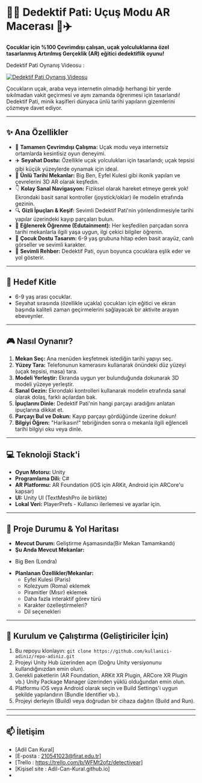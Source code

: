 
# 🕵️‍♂️ Dedektif Pati: Uçuş Modu AR Macerası 🐾✈️

**Çocuklar için %100 Çevrimdışı çalışan, uçak yolculuklarına özel tasarlanmış Artırılmış Gerçeklik (AR) eğitici dedektiflik oyunu!**

Dedektif Pati Oynanış Videosu :

[![Dedektif Pati Oynanış Videosu](https://img.youtube.com/vi/bbRCyl6DJQU/maxresdefault.jpg)](https://www.youtube.com/watch?v=bbRCyl6DJQU)


Çocukların uçak, araba veya internetin olmadığı herhangi bir yerde sıkılmadan vakit geçirmesi ve aynı zamanda öğrenmesi için tasarlandı! Dedektif Pati, minik kaşifleri dünyaca ünlü tarihi yapıların gizemlerini çözmeye davet ediyor.

---

## ✨ Ana Özellikler

*   📶 **Tamamen Çevrimdışı Çalışma:** Uçak modu veya internetsiz ortamlarda kesintisiz oyun deneyimi.
*   ✈️ **Seyahat Dostu:** Özellikle uçak yolculukları için tasarlandı; uçak tepsisi gibi küçük yüzeylerde oynamak için ideal.
*   🗿 **Ünlü Tarihi Mekanlar:** Big Ben, Eyfel Kulesi gibi ikonik yapıları ve çevrelerini 3D AR olarak keşfedin. 
*   👇 **Kolay Sanal Navigasyon:** Fiziksel olarak hareket etmeye gerek yok! Ekrondaki basit sanal kontroller (joystick/oklar) ile modelin etrafında gezinin.
*   🔍 **Gizli İpuçları & Keşif:** Sevimli Dedektif Pati'nin yönlendirmesiyle tarihi yapılar üzerindeki kayıp parçaları bulun.
*   🧠 **Eğlenerek Öğrenme (Edutainment):** Her keşfedilen parçadan sonra tarihi mekanlarla ilgili yaşa uygun, ilgi çekici bilgiler öğrenin.
*   🎨 **Çocuk Dostu Tasarım:** 6-9 yaş grubuna hitap eden basit arayüz, canlı görseller ve sevimli karakter.
*   🐶 **Sevimli Rehber:** Dedektif Pati, oyun boyunca çocuklara eşlik eder ve yol gösterir.

---

## 🎯 Hedef Kitle

*   6-9 yaş arası çocuklar.
*   Seyahat sırasında (özellikle uçakla) çocukları için eğitici ve ekran başında kaliteli zaman geçirmelerini sağlayacak bir aktivite arayan ebeveynler.

---

## 🎮 Nasıl Oynanır?

1.  **Mekan Seç:** Ana menüden keşfetmek istediğin tarihi yapıyı seç.
2.  **Yüzey Tara:** Telefonunun kamerasını kullanarak önündeki düz yüzeyi (uçak tepsisi, masa) tara.
3.  **Modeli Yerleştir:** Ekranda uygun yer bulunduğunda dokunarak 3D modeli yüzeye yerleştir.
4.  **Sanal Gezin:** Ekrondaki kontrolleri kullanarak modelin etrafında sanal olarak dolaş, farklı açılardan bak.
5.  **İpuçlarını Dinle:** Dedektif Pati'nin hangi parçayı aradığını anlatan ipuçlarına dikkat et.
6.  **Parçayı Bul ve Dokun:** Kayıp parçayı gördüğünde üzerine dokun!
7.  **Bilgiyi Öğren:** "Harikasın!" tebriğinden sonra o mekanla ilgili eğlenceli tarihi bilgiyi oku veya dinle.

---

## 💻 Teknoloji Stack'i

*   **Oyun Motoru:** Unity 
*   **Programlama Dili:** C#
*   **AR Platformu:** AR Foundation (iOS için ARKit, Android için ARCore'u kapsar)
*   **UI:** Unity UI (TextMeshPro ile birlikte)
*   **Lokal Veri:** PlayerPrefs  - Kullanıcı ilerlemesi ve ayarlar için.

---

## 🚀 Proje Durumu & Yol Haritası

*   **Mevcut Durum:** Geliştirme Aşamasında(Bir Mekan Tamamkandı)
*   **Şu Anda Mevcut Mekanlar:**
   - Big Ben (Londra)
    
*   **Planlanan Özellikler/Mekanlar:**
    *   Eyfel Kulesi (Paris)
    *   Kolezyum (Roma) eklemek
    *   Piramitler (Mısır) eklemek
    *   Daha fazla interaktif görev türü
    *   Karakter özelleştirmeleri?
    *   Dil seçenekleri

---

## 🔧 Kurulum ve Çalıştırma (Geliştiriciler İçin)
1.  Bu repoyu klonlayın: `git clone https://github.com/kullanici-adiniz/repo-adiniz.git`
2.  Projeyi Unity Hub üzerinden açın (Doğru Unity versiyonunu kullandığınızdan emin olun).
3.  Gerekli paketlerin (AR Foundation, ARKit XR Plugin, ARCore XR Plugin vb.) Unity Package Manager üzerinden yüklü olduğundan emin olun.
4.  Platformu iOS veya Android olarak seçin ve Build Settings'i uygun şekilde yapılandırın (Bundle Identifier vb.).
5.  Projeyi derleyin (Build) veya doğrudan bir cihaza dağıtın (Build and Run).

---





---


## 📫 İletişim

*   [Adil Can Kural]
*   [E-posta : 210541023@firat.edu.tr]
*   [Trello : https://trello.com/b/WFMt2ofz/detectivear]
*   [Kişisel site : Adil-Can-Kural.github.io]
*   
